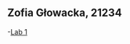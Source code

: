 ## Zofia Głowacka, 21234

-[Lab 1](https://github.com//LaRitaait/PWJS/tree/main/ZofiaGłowacka21234/Lab1)
